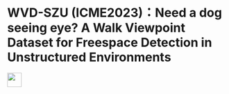 # WVD-SZU (ICME2023)：Need a dog seeing eye? A Walk Viewpoint Dataset for Freespace Detection in Unstructured Environments
<img src="https://camo.githubusercontent.com/SensingAI/WVD-SZU/tree/main/images/logo_03.jpg" width="33" >
